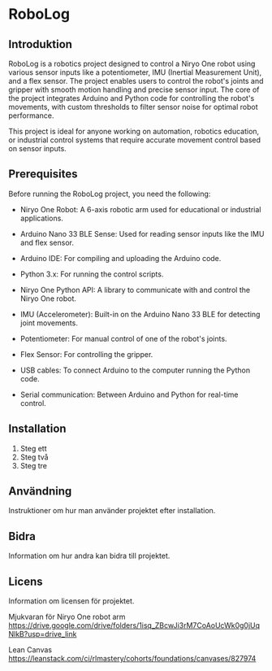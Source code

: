 # RoboLog

## Introduktion
RoboLog is a robotics project designed to control a Niryo One robot using various sensor inputs like a potentiometer, IMU (Inertial Measurement Unit), and a flex sensor. The project enables users to control the robot's joints and gripper with smooth motion handling and precise sensor input. The core of the project integrates Arduino and Python code for controlling the robot's movements, with custom thresholds to filter sensor noise for optimal robot performance.

This project is ideal for anyone working on automation, robotics education, or industrial control systems that require accurate movement control based on sensor inputs.

## Prerequisites
Before running the RoboLog project, you need the following:

- Niryo One Robot: A 6-axis robotic arm used for educational or industrial applications.

- Arduino Nano 33 BLE Sense: Used for reading sensor inputs like the IMU and flex sensor.

- Arduino IDE: For compiling and uploading the Arduino code.
- Python 3.x: For running the control scripts.

- Niryo One Python API: A library to communicate with and control the Niryo One robot.

- IMU (Accelerometer): Built-in on the Arduino Nano 33 BLE for detecting joint movements.

- Potentiometer: For manual control of one of the robot's joints.

- Flex Sensor: For controlling the gripper.

- USB cables: To connect Arduino to the computer running the Python code.

- Serial communication: Between Arduino and Python for real-time control.

## Installation
1. Steg ett
2. Steg två
3. Steg tre

## Användning
Instruktioner om hur man använder projektet efter installation.

## Bidra
Information om hur andra kan bidra till projektet.

## Licens
Information om licensen för projektet.



Mjukvaran för Niryo One robot arm
https://drive.google.com/drive/folders/1isq_ZBcwJi3rM7CoAoUcWk0g0jUqNlkB?usp=drive_link

Lean Canvas
https://leanstack.com/ci/rlmastery/cohorts/foundations/canvases/827974
